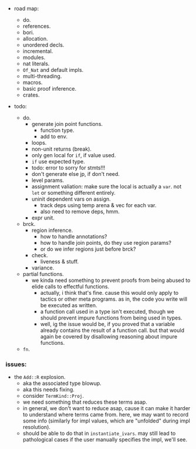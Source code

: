 
- road map:
    - do.
    - references.
    - bori.
    - allocation.
    - unordered decls.
    - incremental.
    - modules.
    - nat literals.
    - `Of_Nat` and default impls.
    - multi-threading.
    - macros.
    - basic proof inference.
    - crates.


- todo:
    - do.
        - generate join point functions.
            - function type.
            - add to env.
        - loops.
        - non-unit returns (break).
        - only gen local for `if`, if value used.
        - `if` use expected type.
        - todo: error to sorry for stmts!!!
        - don't generate else jp, if don't need.
        - level params.
        - assignment valiation: make sure the local is actually a `var`.
          not `let` or something different entirely.
        - uninit dependent vars on assign.
            - track deps using temp arena & vec for each var.
            - also need to remove deps, hmm.
        - expr unit.
    - brck.
        - region inference.
            - how to handle annotations?
            - how to handle join points, do they use region params?
            - or do we infer regions just before brck?
        - check.
            - liveness & stuff.
        - variance.
    - partial functions.
        - we kinda need something to prevent proofs from
          being abused to elide calls to effectful functions.
            - actually, i think that's fine. cause this would only apply
              to tactics or other meta programs.
              as in, the code you write will be executed as written.
            - a function call used in a type isn't executed,
              though we should prevent impure functions from being used
              in types.
            - well, ig the issue would be, if you proved that a variable
              already contains the result of a function call.
              but that would again be covered by disallowing reasoning
              about impure functions.
    - `fn`.


### issues:

- the `Add::R` explosion.
    - aka the associated type blowup.
    - aka this needs fixing.
    - consider `TermKind::Proj`.
    - we need something that reduces these terms asap.
    - in general, we don't want to reduce asap, cause it can make it harder
      to understand where terms came from.
      here, we may want to record some info (similarly for impl values,
      which are "unfolded" during impl resolution).
    - should be able to do that in `instantiate_ivars`. may still lead to
      pathological cases if the user manually specifies the impl, we'll see.


